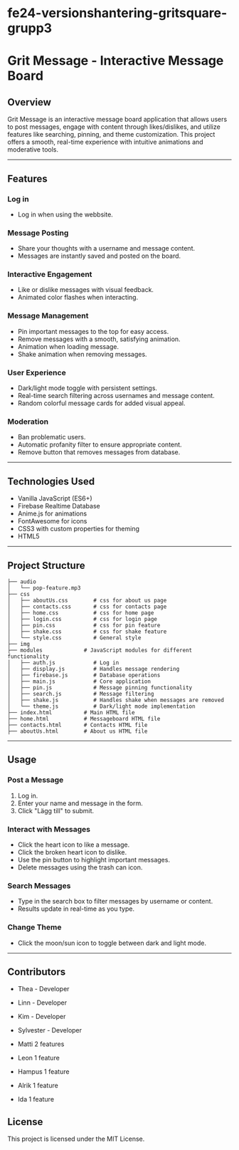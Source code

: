 # fe24-versionshantering-gritsquare-grupp3

# Grit Message - Interactive Message Board

## Overview
Grit Message is an interactive message board application that allows users to post messages, engage with content through likes/dislikes, and utilize features like searching, pinning, and theme customization. This project offers a smooth, real-time experience with intuitive animations and moderative tools.

---

## Features
### Log in
- Log in when using the webbsite.

### Message Posting
- Share your thoughts with a username and message content.
- Messages are instantly saved and posted on the board. 

### Interactive Engagement
- Like or dislike messages with visual feedback.
- Animated color flashes when interacting.

### Message Management
- Pin important messages to the top for easy access.
- Remove messages with a smooth, satisfying animation.
- Animation when loading message.
- Shake animation when removing messages.

### User Experience
- Dark/light mode toggle with persistent settings.
- Real-time search filtering across usernames and message content.
- Random colorful message cards for added visual appeal.

### Moderation
- Ban problematic users.
- Automatic profanity filter to ensure appropriate content.
- Remove button that removes messages from database.

---

## Technologies Used
- Vanilla JavaScript (ES6+)
- Firebase Realtime Database
- Anime.js for animations
- FontAwesome for icons
- CSS3 with custom properties for theming
- HTML5

---

## Project Structure
```
├── audio
│   └── pop-feature.mp3
├── css
│   ├── aboutUs.css        # css for about us page
│   ├── contacts.css       # css for contacts page
│   ├── home.css           # css for home page
│   ├── login.css          # css for login page
│   ├── pin.css            # css for pin feature
│   ├── shake.css          # css for shake feature
│   └── style.css          # General style
├── img
├── modules             # JavaScript modules for different functionality
│   ├── auth.js            # Log in
│   ├── display.js         # Handles message rendering
│   ├── firebase.js        # Database operations
│   ├── main.js            # Core application
│   ├── pin.js             # Message pinning functionality
│   ├── search.js          # Message filtering
│   ├── shake.js           # Handles shake when messages are removed
│   └── theme.js           # Dark/light mode implementation
├── index.html          # Main HTML file
├── home.html           # Messageboard HTML file
├── contacts.html       # Contacts HTML file
├── aboutUs.html        # About us HTML file
```

---

## Usage
### Post a Message
1. Log in.
2. Enter your name and message in the form.
3. Click "Lägg till" to submit.

### Interact with Messages
- Click the heart icon to like a message.
- Click the broken heart icon to dislike.
- Use the pin button to highlight important messages.
- Delete messages using the trash can icon.

### Search Messages
- Type in the search box to filter messages by username or content.
- Results update in real-time as you type.

### Change Theme
- Click the moon/sun icon to toggle between dark and light mode.

---

## Contributors
- Thea - Developer
- Linn - Developer
- Kim - Developer
- Sylvester - Developer

- Matti 2 features
- Leon 1 feature
- Hampus 1 feature
- Alrik 1 feature
- Ida 1 feature

## License
This project is licensed under the MIT License.

